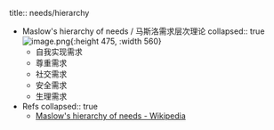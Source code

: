 title:: needs/hierarchy

- Maslow's hierarchy of needs / 马斯洛需求层次理论
  collapsed:: true
  ![image.png](../assets/image_1660448125255_0.png){:height 475, :width 560}
  - 自我实现需求
  - 尊重需求
  - 社交需求
  - 安全需求
  - 生理需求
- Refs
  collapsed:: true
  - [Maslow's hierarchy of needs - Wikipedia](https://en.wikipedia.org/wiki/Maslow%27s_hierarchy_of_needs)